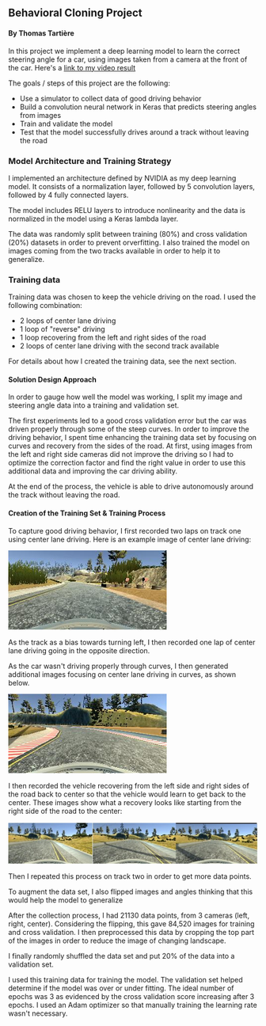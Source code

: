 

## **Behavioral Cloning Project**

#### **By Thomas Tartière**

In this project we implement a deep learning model to learn the correct steering angle for a car, using images taken from a camera at the front of the car. Here's a [link to my video result](./video.mp4)

The goals / steps of this project are the following:

- Use a simulator to collect data of good driving behavior
- Build a convolution neural network in Keras that predicts steering angles from images
- Train and validate the model
- Test that the model successfully drives around a track without leaving the road

[image1]: ./images/img1.jpg
[image2]: ./images/img2.jpg
[image3]: ./images/img3.jpg
[video]: ./video.mp4 "Video"

### Model Architecture and Training Strategy

I implemented an architecture defined by NVIDIA as my deep learning model. It consists of a normalization layer, followed by 5 convolution layers, followed by 4 fully connected layers.

The model includes RELU layers to introduce nonlinearity and the data is normalized in the model using a Keras lambda layer.

The data was randomly split between training (80%) and cross validation (20%) datasets in order to prevent orverfitting. I also trained the model on images coming from the two tracks available in order to help it to generalize.


### Training data

Training data was chosen to keep the vehicle driving on the road. I used the following combination:

- 2 loops of center lane driving
- 1 loop of &quot;reverse&quot; driving
- 1 loop recovering from the left and right sides of the road
- 2 loops of center lane driving with the second track available

For details about how I created the training data, see the next section.

#### Solution Design Approach

In order to gauge how well the model was working, I split my image and steering angle data into a training and validation set.

The first experiments led to a good cross validation error but the car was driven properly through some of the steep curves. In order to improve the driving behavior, I spent time enhancing the training data set by focusing on curves and recovery from the sides of the road. At first, using images from the left and right side cameras did not improve the driving so I had to optimize the correction factor and find the right value in order to use this additional data and improving the car driving ability.

At the end of the process, the vehicle is able to drive autonomously around the track without leaving the road.

#### Creation of the Training Set &amp; Training Process

To capture good driving behavior, I first recorded two laps on track one using center lane driving. Here is an example image of center lane driving:

 ![alt text][image1]

As the track as a bias towards turning left, I then recorded one lap of center lane driving going in the opposite direction.

As the car wasn&#39;t driving properly through curves, I then generated additional images focusing on center lane driving in curves, as shown below.

  ![alt text][image2]

I then recorded the vehicle recovering from the left side and right sides of the road back to center so that the vehicle would learn to get back to the center. These images show what a recovery looks like starting from the right side of the road to the center:

 ![alt text][image3]

Then I repeated this process on track two in order to get more data points.

To augment the data set, I also flipped images and angles thinking that this would help the model to generalize

After the collection process, I had 21130 data points, from 3 cameras (left, right, center). Considering the flipping, this gave 84,520 images for training and cross validation. I then preprocessed this data by cropping the top part of the images in order to reduce the image of changing landscape.

I finally randomly shuffled the data set and put 20% of the data into a validation set.

I used this training data for training the model. The validation set helped determine if the model was over or under fitting. The ideal number of epochs was 3 as evidenced by the cross validation score increasing after 3 epochs. I used an Adam optimizer so that manually training the learning rate wasn&#39;t necessary.

